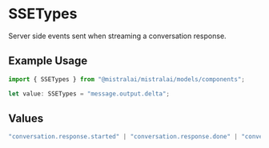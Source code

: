 # SSETypes

Server side events sent when streaming a conversation response.

## Example Usage

```typescript
import { SSETypes } from "@mistralai/mistralai/models/components";

let value: SSETypes = "message.output.delta";
```

## Values

```typescript
"conversation.response.started" | "conversation.response.done" | "conversation.response.error" | "message.output.delta" | "tool.execution.started" | "tool.execution.done" | "agent.handoff.started" | "agent.handoff.done" | "function.call.delta"
```